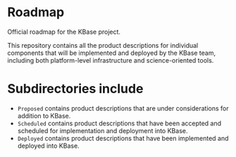 # Roadmap

Official roadmap for the KBase project.

This repository contains all the product descriptions for individual components that will be implemented and deployed by the KBase team, including both platform-level infrastructure and science-oriented tools.

# Subdirectories include

* `Proposed` contains product descriptions that are under considerations for addition to KBase.
* `Scheduled` contains product descriptions that have been accepted and scheduled for implementation and deployment into KBase.
* `Deployed` contains product descriptions that have been implemented and deployed into KBase. 
